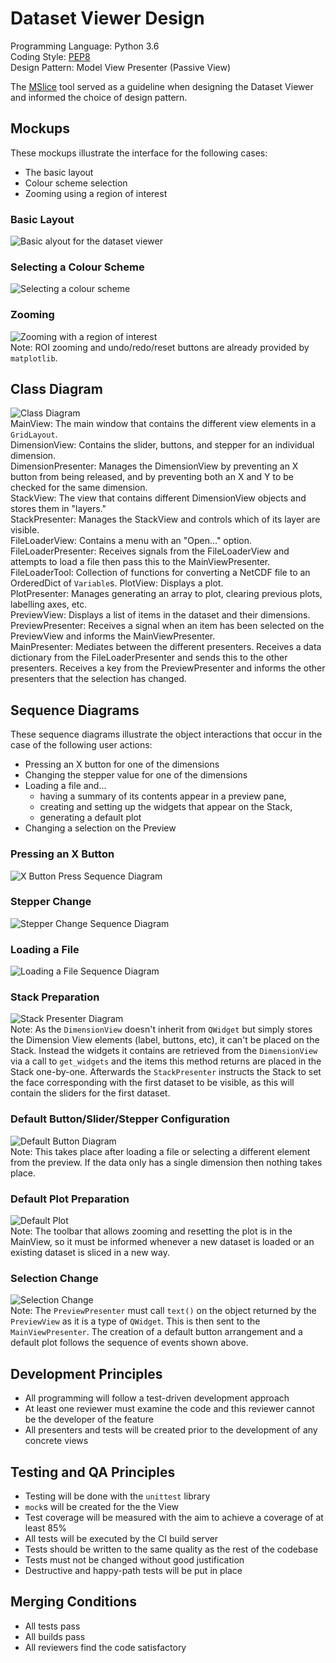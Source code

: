 # Dataset Viewer Design

Programming Language: Python 3.6  
Coding Style: [PEP8](https://github.com/DMSC-Instrument-Data/dataset_viewer/blob/master/.flake8)  
Design Pattern: Model View Presenter (Passive View)

The [MSlice](https://github.com/mantidproject/mslice) tool served as a guideline when designing the Dataset Viewer and informed the choice of design pattern.
## Mockups
These mockups illustrate the interface for the following cases:
* The basic layout
* Colour scheme selection
* Zooming using a region of interest
### Basic Layout
![Basic alyout for the dataset viewer](BasicLayout.png)
### Selecting a Colour Scheme
![Selecting a colour scheme](ColourScheme.png)
### Zooming
![Zooming with a region of interest](Zoom.png)  
Note: ROI zooming and undo/redo/reset buttons are already provided by `matplotlib`.
## Class Diagram
![Class Diagram](ClassDiagram.png)  
MainView: The main window that contains the different view elements in a `GridLayout`.  
DimensionView: Contains the slider, buttons, and stepper for an individual dimension.  
DimensionPresenter: Manages the DimensionView by preventing an X button from being released, and by preventing both an X and Y to be checked for the same dimension.  
StackView: The view that contains different DimensionView objects and stores them in "layers."  
StackPresenter: Manages the StackView and controls which of its layer are visible.  
FileLoaderView: Contains a menu with an "Open..." option.  
FileLoaderPresenter: Receives signals from the FileLoaderView and attempts to load a file then pass this to the MainViewPresenter.  
FileLoaderTool: Collection of functions for converting a NetCDF file to an OrderedDict of `Variable`s.
PlotView: Displays a plot.  
PlotPresenter: Manages generating an array to plot, clearing previous plots, labelling axes, etc.  
PreviewView: Displays a list of items in the dataset and their dimensions.
PreviewPresenter: Receives a signal when an item has been selected on the PreviewView and informs the MainViewPresenter.  
MainPresenter: Mediates between the different presenters. Receives a data dictionary from the FileLoaderPresenter and sends this to the other presenters. Receives a key from the PreviewPresenter and informs the other presenters that the selection has changed.
## Sequence Diagrams
These sequence diagrams illustrate the object interactions that occur in the case of the following user actions: 
* Pressing an X button for one of the dimensions
* Changing the stepper value for one of the dimensions
* Loading a file and...
    * having a summary of its contents appear in a preview pane,
    * creating and setting up the widgets that appear on the Stack,
    * generating a default plot
* Changing a selection on the Preview
### Pressing an X Button
![X Button Press Sequence Diagram](XButtonPress.png)
### Stepper Change
![Stepper Change Sequence Diagram](StepperChange.png)
### Loading a File 
![Loading a File Sequence Diagram](FileLoad.png)
### Stack Preparation
![Stack Presenter Diagram](LoadDatatoStackPresenter.png)  
Note: As the `DimensionView` doesn't inherit from `QWidget` but simply stores the Dimension View elements (label, buttons, etc), it can't be placed on the Stack. Instead the widgets it contains are retrieved from the `DimensionView` via a call to `get_widgets` and the items this method returns are placed in the Stack one-by-one.
Afterwards the `StackPresenter` instructs the Stack to set the face corresponding with the first dataset to be visible, as this will contain the sliders for the first dataset.
### Default Button/Slider/Stepper Configuration
![Default Button Diagram](DefaultButtons.png)  
Note: This takes place after loading a file or selecting a different element from the preview. If the data only has a single dimension then nothing takes place.
### Default Plot Preparation
![Default Plot](DefaultPlot.png)  
Note: The toolbar that allows zooming and resetting the plot is in the MainView, so it must be informed whenever a new dataset is loaded or an existing dataset is sliced in a new way.
### Selection Change
![Selection Change](SelectionChange.png)  
Note: The `PreviewPresenter` must call `text()` on the object returned by the `PreviewView` as it is a type of `QWidget`. This is then sent to the `MainViewPresenter`. The creation of a default button arrangement and a default plot follows the sequence of events shown above.
## Development Principles
* All programming will follow a test-driven development approach
* At least one reviewer must examine the code and this reviewer cannot be the developer of the feature
* All presenters and tests will be created prior to the development of any concrete views
## Testing and QA Principles
* Testing will be done with the `unittest` library
* `mock`s will be created for the the View
* Test coverage will be measured with the aim to achieve a coverage of at least 85%
* All tests will be executed by the CI build server
* Tests should be written to the same quality as the rest of the codebase
* Tests must not be changed without good justification
* Destructive and happy-path tests will be put in place
## Merging Conditions
* All tests pass
* All builds pass
* All reviewers find the code satisfactory
